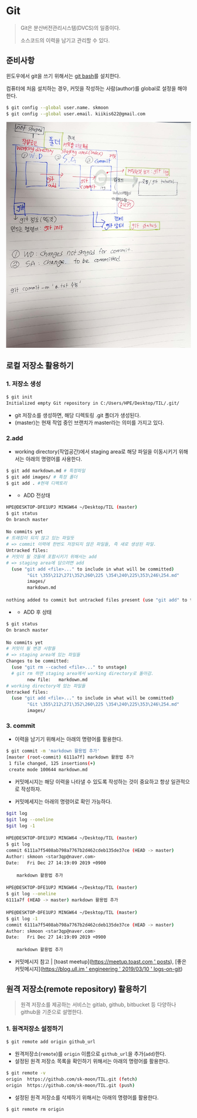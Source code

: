 # Git

> Git은 분산버전관리시스템(DVCS)의 일종이다.
>
> 소스코드의 이력을 남기고 관리할 수 있다. 

## 준비사항

윈도우에서 git을 쓰기 위해서는 [git bash](https://gitforwindows.org/)를 설치한다.

컴퓨터에 처음 설치하는 경우, 커밋을 작성하는 사람(author)를 global로 설정을 해야한다.

```bash
$ git config --global user.name. skmoon
$ git config --global user.email. kiikis622@gmail.com
```

![KakaoTalk_20191227_140123659](images/KakaoTalk_20191227_140123659.jpg)

 

## 로컬 저장소 활용하기 

### 1. 저장소 생성

```bash
$ git init
Initialized empty Git repository in C:/Users/HPE/Desktop/TIL/.git/
```

* git 저장소를 생성하면, 해당 디렉토링 .git 폴더가 생성된다. 
* (master)는 현재 작업 중인 브랜치가 master라는 의미를 가지고 있다.



### 2.add

* working directory(작업공간)에서 staging area로 해당 파일을 이동시키기 위해서는 아래의 명령어를 사용한다.

```bash
$ git add markdown.md # 특정파일
$ git add images/ # 특정 폴더
$ git add . #현재 디렉토리
```

* 
  * ADD 전상태

```bash
HPE@DESKTOP-DFE1UPJ MINGW64 ~/Desktop/TIL (master)
$ git status
On branch master

No commits yet
# 트래킹이 되지 않고 있는 파일듯
# => commit 이력에 한번도 저장되지 않은 파일들, 즉 새로 생성된 파일.
Untracked files:
# 커밋이 될 것들에 포함시키기 위해서는 add
# => staging area에 담으려면 add
  (use "git add <file>..." to include in what will be committed)
        "Git \355\212\271\352\260\225 \354\240\225\353\246\254.md"
        images/
        markdown.md

nothing added to commit but untracked files present (use "git add" to track)

```

 * 
   	* ADD 후 상태

```bash
$ git status
On branch master

No commits yet
# 커밋이 될 변경 사항들
# => staging area에 있는 파일들 
Changes to be committed:
  (use "git rm --cached <file>..." to unstage)
  # git rm 하면 staging area에서 working directory로 돌아감.
        new file:   markdown.md
# working directory에 있는 파일들
Untracked files:
  (use "git add <file>..." to include in what will be committed)
        "Git \355\212\271\352\260\225 \354\240\225\353\246\254.md"
        images/

```



### 3. commit

* 이력을 남기기 위해서는 아래의 명령어를 활용한다.

```bash
$ git commit -m 'markdown 활용법 추가'
[master (root-commit) 6111a7f] markdown 활용법 추가
 1 file changed, 125 insertions(+)
 create mode 100644 markdown.md
```

* 커밋메시지는 해당 이력을 나타낼 수 있도록 작성하는 것이 중요하고 항상 일관적으로 작성하자.

* 커밋메세지는 아래의 명령어로 확인 가능하다.

```bash
$git log
$git log --oneline
$git log -1

HPE@DESKTOP-DFE1UPJ MINGW64 ~/Desktop/TIL (master)
$ git log
commit 6111a7f5408ab798a7767b2d462cdeb135de37ce (HEAD -> master)
Author: skmoon <star3qp@naver.com>
Date:   Fri Dec 27 14:19:09 2019 +0900

    markdown 활용법 추가

HPE@DESKTOP-DFE1UPJ MINGW64 ~/Desktop/TIL (master)
$ git log --oneline
6111a7f (HEAD -> master) markdown 활용법 추가

HPE@DESKTOP-DFE1UPJ MINGW64 ~/Desktop/TIL (master)
$ git log -1
commit 6111a7f5408ab798a7767b2d462cdeb135de37ce (HEAD -> master)
Author: skmoon <star3qp@naver.com>
Date:   Fri Dec 27 14:19:09 2019 +0900

    markdown 활용법 추가

```



* 커밋메시지 참고 | [toast meetup]([https://meetup.toast.com ' posts](https://meetup.toast.com/posts/106)),  [좋은 커밋메시지]([https://blog.ull.im ' engineering ' 2019/03/10 ' logs-on-git](https://blog.ull.im/engineering/2019/03/10/logs-on-git.html))



## 원격 저장소(remote repository) 활용하기

> 원격 저장소를 제공하는 서비스는 gitlab, github, bitbucket 등 다양하나 github을 기준으로 설명한다.

### 1. 원격저장소 설정하기

```bash
$ git remote add origin github_url
```

* 원격저장소(`remote`)를 `origin` 이름으로  `github_url`을 추가(`add`)한다.
* 설정된 원격 저장소 목록을 확인하기 위해서는 아래의 명령어를 활용한다.

```bash
$ git remote -v
origin  https://github.com/sk-moon/TIL.git (fetch)
origin  https://github.com/sk-moon/TIL.git (push)
```

* 설정된 원격 저장소를 삭제하기 위해서는 아래의 명령어를 활용한다.

```bash
$ git remote rm origin
```

